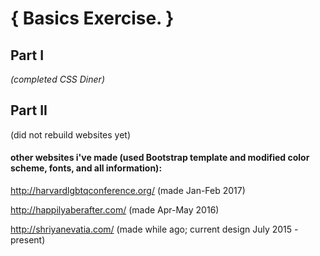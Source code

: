 # { Basics Exercise. }

## Part I

_(completed CSS Diner)_

## Part II

(did not rebuild websites yet)

#### other websites i've made (used Bootstrap template and modified color scheme, fonts, and all information):

http://harvardlgbtqconference.org/ 
(made Jan-Feb 2017)

http://happilyaberafter.com/
(made Apr-May 2016)

http://shriyanevatia.com/
(made while ago; current design July 2015 - present)


